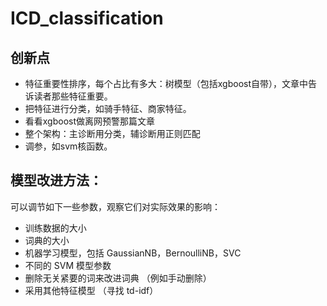 # ICD_classification
## 创新点
- 特征重要性排序，每个占比有多大：树模型（包括xgboost自带），文章中告诉读者那些特征重要。
- 把特征进行分类，如骑手特征、商家特征。
- 看看xgboost做离网预警那篇文章
- 整个架构：主诊断用分类，辅诊断用正则匹配
- 调参，如svm核函数。

## 模型改进方法：
可以调节如下一些参数，观察它们对实际效果的影响：

- 训练数据的大小
- 词典的大小
- 机器学习模型，包括 GaussianNB，BernoulliNB，SVC
- 不同的 SVM 模型参数
- 删除无关紧要的词来改进词典 （例如手动删除）
- 采用其他特征模型 （寻找 td-idf）
